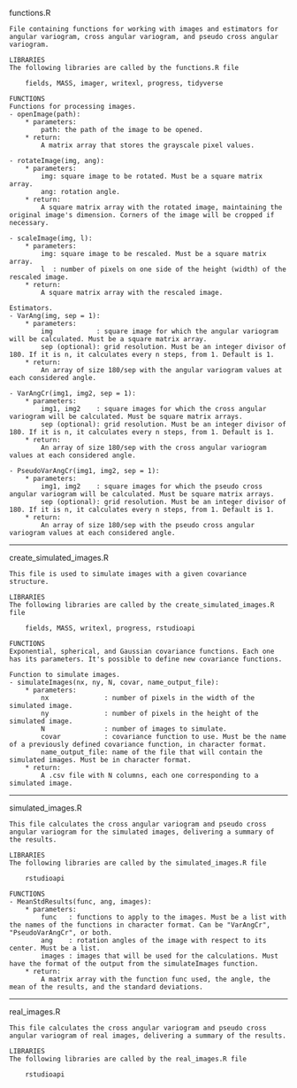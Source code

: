 functions.R

	File containing functions for working with images and estimators for angular variogram, cross angular variogram, and pseudo cross angular variogram.

	LIBRARIES
	The following libraries are called by the functions.R file

		fields, MASS, imager, writexl, progress, tidyverse

	FUNCTIONS
	Functions for processing images.
	- openImage(path):
		* parameters:
			path: the path of the image to be opened.
		* return:
			A matrix array that stores the grayscale pixel values.

	- rotateImage(img, ang):
		* parameters:
			img: square image to be rotated. Must be a square matrix array.
			ang: rotation angle.
		* return:
			A square matrix array with the rotated image, maintaining the original image's dimension. Corners of the image will be cropped if necessary.

	- scaleImage(img, l):
		* parameters:
			img: square image to be rescaled. Must be a square matrix array.
			l  : number of pixels on one side of the height (width) of the rescaled image.
		* return:
			A square matrix array with the rescaled image.

    Estimators.
    - VarAng(img, sep = 1):
        * parameters:
            img           : square image for which the angular variogram will be calculated. Must be a square matrix array.
            sep (optional): grid resolution. Must be an integer divisor of 180. If it is n, it calculates every n steps, from 1. Default is 1.
        * return:
            An array of size 180/sep with the angular variogram values at each considered angle.

    - VarAngCr(img1, img2, sep = 1):
        * parameters:
            img1, img2    : square images for which the cross angular variogram will be calculated. Must be square matrix arrays.
            sep (optional): grid resolution. Must be an integer divisor of 180. If it is n, it calculates every n steps, from 1. Default is 1.
        * return:
            An array of size 180/sep with the cross angular variogram values at each considered angle.

    - PseudoVarAngCr(img1, img2, sep = 1):
        * parameters:
            img1, img2    : square images for which the pseudo cross angular variogram will be calculated. Must be square matrix arrays.
            sep (optional): grid resolution. Must be an integer divisor of 180. If it is n, it calculates every n steps, from 1. Default is 1.
        * return:
            An array of size 180/sep with the pseudo cross angular variogram values at each considered angle.

----------------------------------------------------------------------------------------------------------------------------------------------------------------------------

create_simulated_images.R

    This file is used to simulate images with a given covariance structure.

    LIBRARIES
    The following libraries are called by the create_simulated_images.R file

        fields, MASS, writexl, progress, rstudioapi

    FUNCTIONS
    Exponential, spherical, and Gaussian covariance functions. Each one has its parameters. It's possible to define new covariance functions.

    Function to simulate images.
    - simulateImages(nx, ny, N, covar, name_output_file):
        * parameters:
            nx              : number of pixels in the width of the simulated image.
            ny              : number of pixels in the height of the simulated image.
            N               : number of images to simulate.
            covar           : covariance function to use. Must be the name of a previously defined covariance function, in character format.
            name_output_file: name of the file that will contain the simulated images. Must be in character format.
        * return:
            A .csv file with N columns, each one corresponding to a simulated image.

----------------------------------------------------------------------------------------------------------------------------------------------------------------------------

simulated_images.R

    This file calculates the cross angular variogram and pseudo cross angular variogram for the simulated images, delivering a summary of the results.

    LIBRARIES
    The following libraries are called by the simulated_images.R file

        rstudioapi

    FUNCTIONS
    - MeanStdResults(func, ang, images):
        * parameters:
            func   : functions to apply to the images. Must be a list with the names of the functions in character format. Can be "VarAngCr", "PseudoVarAngCr", or both.
            ang    : rotation angles of the image with respect to its center. Must be a list.
            images : images that will be used for the calculations. Must have the format of the output from the simulateImages function.
        * return:
            A matrix array with the function func used, the angle, the mean of the results, and the standard deviations.

----------------------------------------------------------------------------------------------------------------------------------------------------------------------------

real_images.R

    This file calculates the cross angular variogram and pseudo cross angular variogram of real images, delivering a summary of the results.

    LIBRARIES
    The following libraries are called by the real_images.R file

        rstudioapi
